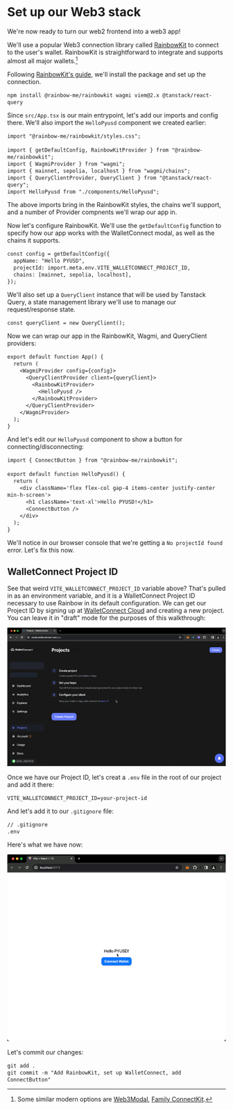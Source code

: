 # Set up our Web3 stack

We're now ready to turn our web2 frontend into a web3 app!

We'll use a popular Web3 connection library called [RainbowKit](https://www.rainbowkit.com/) to connect to the user's wallet. RainbowKit is straightforward to integrate and supports almost all major wallets.[^connect-libs]

[^connect-libs]: Some similar modern options are [Web3Modal](https://web3modal.com/), [Family ConnectKit](https://docs.family.co/connectkit).

Following [RainbowKit's guide](https://www.rainbowkit.com/docs/installation), we'll install the package and set up the connection.

```shell
npm install @rainbow-me/rainbowkit wagmi viem@2.x @tanstack/react-query
```

Since `src/App.tsx` is our main entrypoint, let's add our imports and config there. We'll also import the `HelloPyusd` component we created earlier:

```tsx
import "@rainbow-me/rainbowkit/styles.css";

import { getDefaultConfig, RainbowKitProvider } from "@rainbow-me/rainbowkit";
import { WagmiProvider } from "wagmi";
import { mainnet, sepolia, localhost } from "wagmi/chains";
import { QueryClientProvider, QueryClient } from "@tanstack/react-query";
import HelloPyusd from "./components/HelloPyusd";
```

The above imports bring in the RainbowKit styles, the chains we'll support, and a number of Provider compnents we'll wrap our app in.

Now let's configure RainbowKit. We'll use the `getDefaultConfig` function to specify how our app works with the WalletConnect modal, as well as the chains it supports.

```tsx
const config = getDefaultConfig({
  appName: "Hello PYUSD",
  projectId: import.meta.env.VITE_WALLETCONNECT_PROJECT_ID,
  chains: [mainnet, sepolia, localhost],
});
```

We'll also set up a `QueryClient` instance that will be used by Tanstack Query, a state management library we'll use to manage our request/response state.

```tsx
const queryClient = new QueryClient();
```

Now we can wrap our app in the RainbowKit, Wagmi, and QueryClient providers:

```tsx
export default function App() {
  return (
    <WagmiProvider config={config}>
      <QueryClientProvider client={queryClient}>
        <RainbowKitProvider>
          <HelloPyusd />
        </RainbowKitProvider>
      </QueryClientProvider>
    </WagmiProvider>
  );
}
```

And let's edit our `HelloPyusd` component to show a button for connecting/disconnecting:

```tsx
import { ConnectButton } from "@rainbow-me/rainbowkit";

export default function HelloPyusd() {
  return (
    <div className='flex flex-col gap-4 items-center justify-center min-h-screen'>
      <h1 className='text-xl'>Hello PYUSD!</h1>
      <ConnectButton />
    </div>
  );
}
```

We'll notice in our browser console that we're getting a `No projectId found` error. Let's fix this now.

## WalletConnect Project ID

See that weird `VITE_WALLETCONNECT_PROJECT_ID` variable above? That's pulled in as an environment variable, and it is a WalletConnect Project ID necessary to use Rainbow in its default configuration. We can get our Project ID by signing up at [WalletConnect Cloud](https://cloud.walletconnect.com) and creating a new project. You can leave it in "draft" mode for the purposes of this walkthrough:

![alt text](./assets/walletconnect-cloud.gif)

Once we have our Project ID, let's creat a `.env` file in the root of our project and add it there:

```
VITE_WALLETCONNECT_PROJECT_ID=your-project-id
```

And let's add it to our `.gitignore` file:

```shell
// .gitignore
.env
```

Here's what we have now:

![alt text](./assets/connect-button.gif)

Let's commit our changes:

```shell
git add .
git commit -m "Add RainbowKit, set up WalletConnect, add ConnectButton"
```
